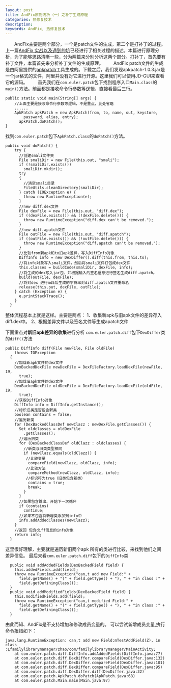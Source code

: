 ```yaml
---
layout: post
title: AndFix原则浅析（一）之补丁生成原理
categories: 热修复技术
description: 
keywords: AndFix, 热修复技术
---
```


  AndFix主要是两个部分，一个是patch文件的生成，第二个是打补丁的过程。上一篇[AndFix 实战以及遇到的坑](http://www.jianshu.com/writer#/notebooks/12633744/notes/12476285)已经进行了相关过程的描述。本篇进行原理分析，为了能够思路清晰一些，分为两篇来分别分析这两个部分。打补丁，首先要有补丁文件，本篇首先来分析补丁文件的生成原理。
  AndFix patch文件的生成是由阿里提供的[apkpatch](https://github.com/zyl409214686/AndFix)工具生成的。下载之后，我们发现apkpatch-1.0.3.jar是一个jar格式的文件，阿里并没有对它进行开源。这里我们可以使用JD-GUI来查看它的源码。
  首先我们在```com.euler.patch```包下找到程序入口```Main.class```的```main()```方法。前面都是接收命令行参数等逻辑，直接看最后三行。

```
public static void main(String[] args) {
    //上面主要是接收命令行参数等逻辑，不是重点，此处省略
    ......
    ApkPatch apkPatch = new ApkPatch(from, to, name, out, keystore, 
        password, alias, entry);
      apkPatch.doPatch();  
}
```
找到```com.euler.patch```包下```ApkPatch.class```的```doPatch()```方法。
```
public void doPatch() {
    try {
      //创建smali文件夹
      File smaliDir = new File(this.out, "smali");
      if (!smaliDir.exists())
        smaliDir.mkdir();
      try
      {
        //清空smali目录
        FileUtils.cleanDirectory(smaliDir);
      } catch (IOException e) {
        throw new RuntimeException(e);
      }
      //new diff.dex文件
      File dexFile = new File(this.out, "diff.dex");
      if ((dexFile.exists()) && (!dexFile.delete())) {
        throw new RuntimeException("diff.dex can't be removed.");
      }
      //new diff.apatch文件
      File outFile = new File(this.out, "diff.apatch");
      if ((outFile.exists()) && (!outFile.delete())) {
        throw new RuntimeException("diff.apatch can't be removed.");
      }
      //比较from新apk和to旧apk差异，写入DiffInfo对象
      DiffInfo info = new DexDiffer().diff(this.from, this.to);
      //将info对象写入smali文件，然后将smali文件打包成dex文件
      this.classes = buildCode(smaliDir, dexFile, info);
      //将生成的dex写入jar包、并根据输入的签名信息进行签名生成diff.apatch。
      build(outFile, dexFile);
      //将对dex 进行md5后生成的字符串对diff.apatch文件重命名
      release(this.out, dexFile, outFile);
    } catch (Exception e) {
      e.printStackTrace();
    }
  }
```
整体流程基本上就是这样。主要是两点：
1、收集新apk与旧apk文件的差异存入diff.dex中。
2、根据差异文件以及签名文件等生成apatch文件

下面重点对**新旧apk差异的收集**进行分析
`com.euler.patch.diff`包下`DexDiffer`类的`diff()`方法
```
public DiffInfo diff(File newFile, File oldFile)
    throws IOException
  {
    //加载新apk文件的dex文件
    DexBackedDexFile newDexFile = DexFileFactory.loadDexFile(newFile, 19, 
      true);
    //加载旧apk文件的dex文件
    DexBackedDexFile oldDexFile = DexFileFactory.loadDexFile(oldFile, 19, 
      true);
    //获取DiffInfo对象
    DiffInfo info = DiffInfo.getInstance();
    //标识旧类是否包含新类
    boolean contains = false;
    //遍历新类 
    for (DexBackedClassDef newClazz : newDexFile.getClasses()) {
      Set oldclasses = oldDexFile
        .getClasses();
      //遍历旧类
      for (DexBackedClassDef oldClazz : oldclasses) {
        //新类与旧类类型相同
        if (newClazz.equals(oldClazz)) {
         //比较变量
          compareField(newClazz, oldClazz, info);
         //比较方法
          compareMethod(newClazz, oldClazz, info);
         //标识符为true（旧类包含新类）
          contains = true;
          break;
        }
      }
      //如果包含跳出、开始下一次循环
      if (contains)
        continue;
      //如果不包含将新增类添加到info中
      info.addAddedClasses(newClazz);
    }
    //返回 包含diff信息的info对象
    return info;
  }
```
这里很好理解，主要就是遍历新旧两个apk 所有的类进行比较，来找到他们之间差异信息。
最后来看`com.euler.patch.diff`包下的`DiffInfo`类

```
  public void addAddedFields(DexBackedField field) {
    this.addedFields.add(field);
    throw new RuntimeException("can,t add new Field:" + 
      field.getName() + "(" + field.getType() + "), " + "in class :" + 
      field.getDefiningClass());
  }
  public void addModifiedFields(DexBackedField field) {
    this.modifiedFields.add(field);
    throw new RuntimeException("can,t modified Field:" + 
      field.getName() + "(" + field.getType() + "), " + "in class :" + 
      field.getDefiningClass());
  }
```
由此而知、AndFix是不支持增加和修改成员变量的。
可以尝试新增成员变量,执行命令报错如下：
```
java.lang.RuntimeException: can,t add new Field:mTestAddField(Z), in class :Lfamilylibrarymanager/zhao/com/familylibrarymanager/MainActivity;
	at com.euler.patch.diff.DiffInfo.addAddedFields(DiffInfo.java:77)
	at com.euler.patch.diff.DexDiffer.compareField(DexDiffer.java:132)
	at com.euler.patch.diff.DexDiffer.compareField(DexDiffer.java:101)
	at com.euler.patch.diff.DexDiffer.compareField(DexDiffer.java:95)
	at com.euler.patch.diff.DexDiffer.diff(DexDiffer.java:32)
	at com.euler.patch.ApkPatch.doPatch(ApkPatch.java:68)
	at com.euler.patch.Main.main(Main.java:97)
```